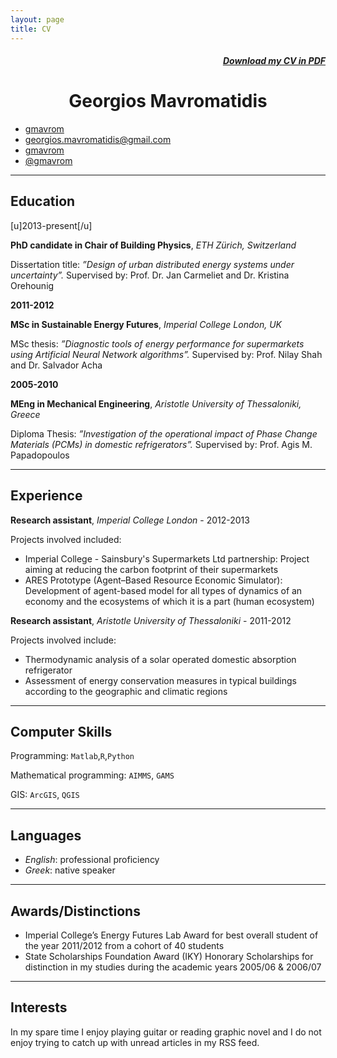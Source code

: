 ```yaml
---
layout: page
title: CV
---
```


<style>
	h1{ text-align: center; }
	h1:first-child{ display: none }
	h5{ text-align: right; }
	h1:first-child{ display: none }
</style>

##### <a href="http://mavromatidis.me/downloads/cv.pdf"><i class="fa fa-file-pdf-o"></i> Download my CV in PDF</a> 

# Georgios Mavromatidis

<div class="contact">
  <ul>
		<li><a href="https://www.linkedin.com/in/gmavrom"><i class="fa fa-linkedin"></i> gmavrom</a></li>
		<li><a href="mailto:georgios.mavromatidis@gmail.com?subject=Say%20Hello%20to%20George"><i class="fa fa-send"></i>  georgios.mavromatidis@gmail.com</a></li>
		<li><a href="https://github.com/gmavrom"><i class="fa fa-github"></i>  gmavrom</a></li>
		<li><a href="https://twitter.com/gmavrom"><i class="fa fa-twitter"></i>  @gmavrom</a></li>
	</ul>
</div>

***

## Education

[u]2013-present[/u]

**PhD candidate in Chair of Building Physics**, *ETH Zürich, Switzerland*

Dissertation title: *”Design of urban distributed energy systems under uncertainty”.* Supervised by: Prof. Dr. Jan Carmeliet and Dr. Kristina Orehounig

__2011-2012__

**MSc in Sustainable Energy Futures**, *Imperial College London, UK*

MSc thesis: *”Diagnostic tools of energy performance for supermarkets using Artificial Neural Network algorithms”.* Supervised by: Prof. Nilay Shah and Dr. Salvador Acha

__2005-2010__

**MEng in Mechanical Engineering**, *Aristotle University of Thessaloniki, Greece*


Diploma Thesis: *”Investigation of the operational impact of Phase Change Materials (PCMs) in domestic refrigerators”.* Supervised by: Prof. Agis M. Papadopoulos

***

## Experience

**Research assistant**, *Imperial College London* - 2012-2013

Projects involved included:

* Imperial College - Sainsbury's Supermarkets Ltd partnership: Project aiming at reducing the carbon footprint of their supermarkets
* ARES Prototype (Agent–Based Resource Economic Simulator): Development of agent-based model for all types of dynamics of an economy and the ecosystems of which it is a part (human ecosystem)

**Research assistant**, *Aristotle University of Thessaloniki* - 2011-2012

Projects involved include:

* Thermodynamic analysis of a solar operated domestic absorption refrigerator
* Assessment of energy conservation measures in typical buildings according to the geographic and climatic regions

***

## Computer Skills

Programming: `Matlab`,`R`,`Python`

Mathematical programming: `AIMMS`, `GAMS`

GIS: `ArcGIS`, `QGIS`

***

## Languages

* *English*: professional proficiency
* *Greek*: native speaker

***

## Awards/Distinctions

* Imperial College’s Energy Futures Lab Award for best overall student of the year 2011/2012 from a cohort of 40 students
* State Scholarships Foundation Award (IKY) Honorary Scholarships for distinction in my studies during the academic years 2005/06 & 2006/07

***

## Interests

In my spare time I enjoy playing guitar or reading graphic novel and I do not enjoy trying to catch up with unread articles in my RSS feed.
